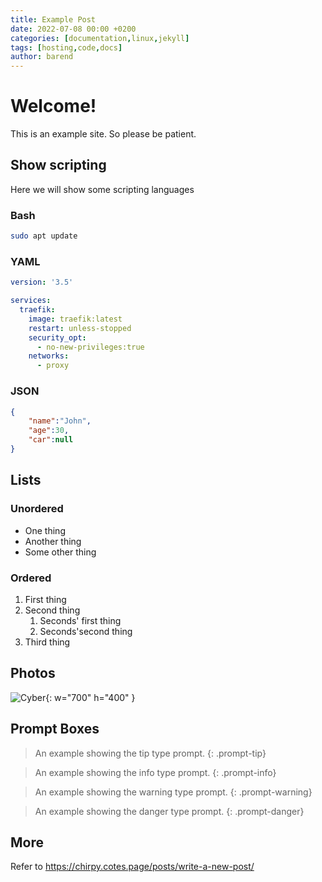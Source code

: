 ```yaml
---
title: Example Post
date: 2022-07-08 00:00 +0200
categories: [documentation,linux,jekyll]
tags: [hosting,code,docs]
author: barend
---
```


# Welcome!

This is an example site. So please be patient.

## Show scripting

Here we will show some scripting languages

### Bash

```bash
sudo apt update
```

### YAML

```yaml
version: '3.5'

services:
  traefik:
    image: traefik:latest
    restart: unless-stopped
    security_opt:
      - no-new-privileges:true
    networks:
      - proxy
```

### JSON
```json
{
    "name":"John", 
    "age":30, 
    "car":null
}
```

## Lists

### Unordered

* One thing
* Another thing
* Some other thing

### Ordered

1. First thing
2. Second thing
    1. Seconds' first thing
    2. Seconds'second thing
3. Third thing

## Photos

![Cyber](https://static-cdn.jtvnw.net/jtv_user_pictures/fe2a71e2-99d8-4299-86be-16f1932530e7-profile_banner-480.png){: w="700" h="400" }

## Prompt Boxes

> An example showing the tip type prompt. 
{: .prompt-tip}

> An example showing the info type prompt. 
{: .prompt-info}

> An example showing the warning type prompt. 
{: .prompt-warning}

> An example showing the danger type prompt. 
{: .prompt-danger}

## More

Refer to https://chirpy.cotes.page/posts/write-a-new-post/